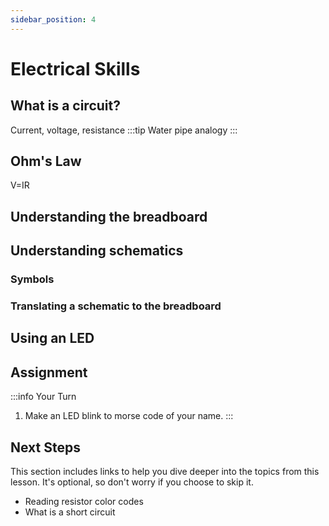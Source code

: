 ```yaml
---
sidebar_position: 4
---
```


# Electrical Skills

## What is a circuit?

Current, voltage, resistance
:::tip
Water pipe analogy
:::

## Ohm's Law

V=IR

## Understanding the breadboard

## Understanding schematics

### Symbols

### Translating a schematic to the breadboard

## Using an LED

## Assignment 

:::info Your Turn
1. Make an LED blink to morse code of your name. 
::: 

## Next Steps

This section includes links to help you dive deeper into the topics from this lesson. It's optional, so don't worry if you choose to skip it.

- Reading resistor color codes
- What is a short circuit